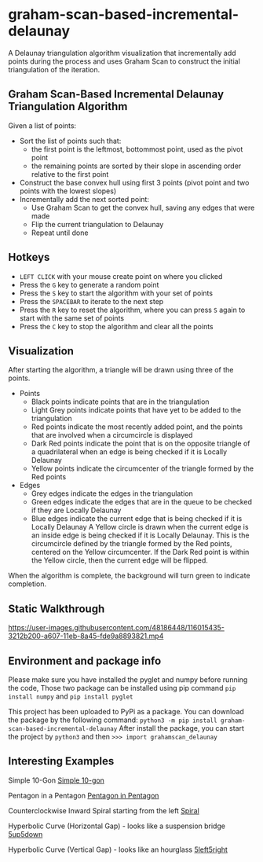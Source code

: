 # graham-scan-based-incremental-delaunay

A Delaunay triangulation algorithm visualization that incrementally add points during the process and uses Graham Scan to construct the initial triangulation of the iteration.

## Graham Scan-Based Incremental Delaunay Triangulation Algorithm
Given a list of points:
- Sort the list of points such that:
  - the first point is the leftmost, bottommost point, used as the pivot point
  - the remaining points are sorted by their slope in ascending order relative to the first point
- Construct the base convex hull using first 3 points (pivot point and two points with the lowest slopes)
- Incrementally add the next sorted point:
  - Use Graham Scan to get the convex hull, saving any edges that were made
  - Flip the current triangulation to Delaunay
  - Repeat until done

## Hotkeys
- `LEFT CLICK` with your mouse create point on where you clicked
- Press the `G` key to generate a random point
- Press the `S` key to start the algorithm with your set of points
- Press the `SPACEBAR` to iterate to the next step
- Press the `R` key to reset the algorithm, where you can press `S` again to start with the same set of points
- Press the `C` key to stop the algorithm and clear all the points

## Visualization
After starting the algorithm, a triangle will be drawn using three of the points.
- Points
  - Black points indicate points that are in the triangulation
  - Light Grey points indicate points that have yet to be added to the triangulation
  - Red points indicate the most recently added point, and the points that are involved when a circumcircle is displayed
  - Dark Red points indicate the point that is on the opposite triangle of a quadrilateral when an edge is being checked if it is Locally Delaunay
  - Yellow points indicate the circumcenter of the triangle formed by the Red points
- Edges
  - Grey edges indicate the edges in the triangulation
  - Green edges indicate the edges that are in the queue to be checked if they are Locally Delaunay
  - Blue edges indicate the current edge that is being checked if it is Locally Delaunay
A Yellow circle is drawn when the current edge is an inside edge is being checked if it is Locally Delaunay. This is the circumcircle defined by the triangle formed by the Red points, centered on the Yellow circumcenter. If the Dark Red point is within the Yellow circle, then the current edge will be flipped.

When the algorithm is complete, the background will turn green to indicate completion.

## Static Walkthrough
https://user-images.githubusercontent.com/48186448/116015435-3212b200-a607-11eb-8a45-fde9a8893821.mp4

## Environment and package info
Please make sure you have installed the pyglet and numpy before running the code, Those two package can be installed using pip command
```pip install numpy``` and ```pip install pyglet```

This project has been uploaded to PyPi as a package. You can download the package by the following command:
```python3 -m pip install graham-scan-based-incremental-delaunay```
After install the package, you can start the project by
```python3```
and then ```>>> import grahamscan_delaunay```

## Interesting Examples
Simple 10-Gon
[Simple 10-gon](https://raw.githubusercontent.com/carlklier/graham-scan-based-incremental-delaunay/main/img/10gon.PNG)

Pentagon in a Pentagon
[Pentagon in Pentagon](https://raw.githubusercontent.com/carlklier/graham-scan-based-incremental-delaunay/main/img/inscribed.PNG)

Counterclockwise Inward Spiral starting from the left
[Spiral](https://raw.githubusercontent.com/carlklier/graham-scan-based-incremental-delaunay/main/img/spiral1.PNG)

Hyperbolic Curve (Horizontal Gap) - looks like a suspension bridge
[5up5down](https://raw.githubusercontent.com/carlklier/graham-scan-based-incremental-delaunay/main/img/set1.PNG)

Hyperbolic Curve (Vertical Gap) - looks like an hourglass
[5left5right](https://raw.githubusercontent.com/carlklier/graham-scan-based-incremental-delaunay/main/img/set1.PNG)
